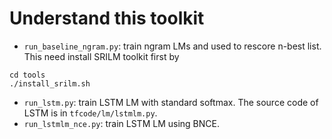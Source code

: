 # Understand this toolkit

* `run_baseline_ngram.py`: train ngram LMs and used to rescore n-best list. This need install SRILM toolkit first by 
```
cd tools
./install_srilm.sh
```
* `run_lstm.py`: train LSTM LM with standard softmax. The source code of LSTM is in `tfcode/lm/lstmlm.py`.
* `run_lstmlm_nce.py`: train LSTM LM using BNCE.